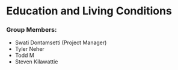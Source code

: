 # Education and Living Conditions
### Group Members:
* Swati Dontamsetti (Project Manager)
* Tyler Neher
* Todd M
* Steven Kilawattie
